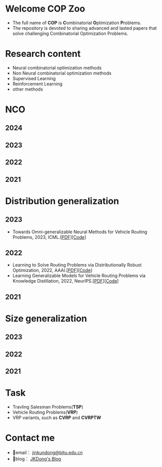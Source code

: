 # Welcome COP Zoo
- The full name of **COP** is **C**ombinatorial **O**ptimization **P**roblems.
- The repository is devoted to sharing advanced and lasted papers that solve challenging Combinatorial Optimization Problems.
# Research content
- Neural combinatorial optimization methods
- Non Neural combinatorial optimization methods
- Supervised Learning
- Reinforcement Learning
- other methods

# NCO
## 2024

## 2023

## 2022


## 2021


# Distribution generalization
## 2023
- Towards Omni-generalizable Neural Methods for Vehicle Routing Problems, 2023, ICML.[[PDF](https://arxiv.org/pdf/2305.19587.pdf)][[Code](https://github.com/RoyalSkye/Omni-VRP)]


## 2022
- Learning to Solve Routing Problems via Distributionally Robust Optimization, 2022, AAAI.[[PDF](https://arxiv.org/pdf/2202.07241.pdf)][[Code](https://github.com/jiang-yuan/Learning-routing-DRO)]
- Learning Generalizable Models for Vehicle Routing Problems via Knowledge Distillation, 2022, NeurIPS.[[PDF](https://arxiv.org/pdf/2210.07686.pdf)][[Code](https://github.com/jieyibi/AMDKD)]

## 2021


# Size generalization

## 2023

## 2022

## 2021







# Task
- Travling Salesman Problems(**TSP**)
- Vehicle Routing Problems(**VRP**)
- VRP variants, such as **CVRP** and **CVRPTW**
# Contact me
- 📧email： jinkundong@bjtu.edu.cn
- 🤙blog： [JKDong's Blog](https://blog.csdn.net/dongjinkun?spm=1010.2135.3001.5343)
